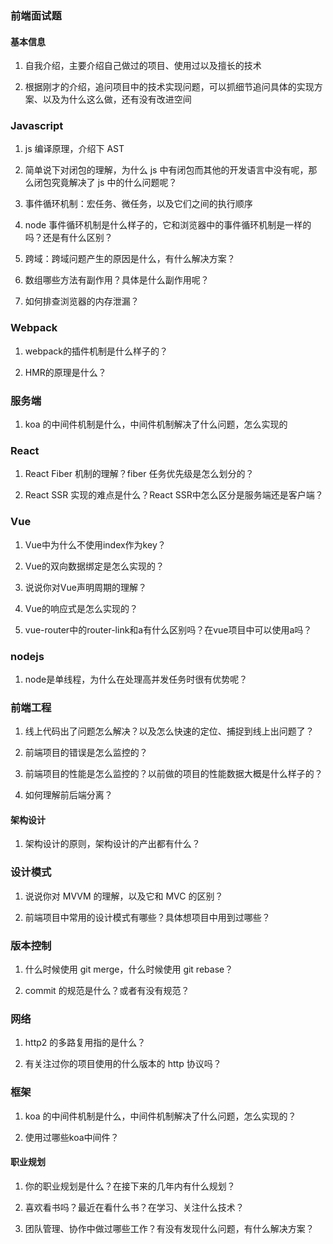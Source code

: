 ### 前端面试题

#### 基本信息

1. 自我介绍，主要介绍自己做过的项目、使用过以及擅长的技术

2. 根据刚才的介绍，追问项目中的技术实现问题，可以抓细节追问具体的实现方案、以及为什么这么做，还有没有改进空间

### Javascript

1. js 编译原理，介绍下 AST

2. 简单说下对闭包的理解，为什么 js 中有闭包而其他的开发语言中没有呢，那么闭包究竟解决了 js 中的什么问题呢？

3. 事件循环机制：宏任务、微任务，以及它们之间的执行顺序

4. node 事件循环机制是什么样子的，它和浏览器中的事件循环机制是一样的吗？还是有什么区别？

5. 跨域：跨域问题产生的原因是什么，有什么解决方案？

6. 数组哪些方法有副作用？具体是什么副作用呢？

7. 如何排查浏览器的内存泄漏？

### Webpack

1. webpack的插件机制是什么样子的？

2. HMR的原理是什么？

### 服务端

1. koa 的中间件机制是什么，中间件机制解决了什么问题，怎么实现的

### React

1. React Fiber 机制的理解？fiber 任务优先级是怎么划分的？

2. React SSR 实现的难点是什么？React SSR中怎么区分是服务端还是客户端？

### Vue

1. Vue中为什么不使用index作为key？

2. Vue的双向数据绑定是怎么实现的？

3. 说说你对Vue声明周期的理解？

4. Vue的响应式是怎么实现的？

5. vue-router中的router-link和a有什么区别吗？在vue项目中可以使用a吗？

### nodejs

1. node是单线程，为什么在处理高并发任务时很有优势呢？

### 前端工程

1. 线上代码出了问题怎么解决？以及怎么快速的定位、捕捉到线上出问题了？

2. 前端项目的错误是怎么监控的？

3. 前端项目的性能是怎么监控的？以前做的项目的性能数据大概是什么样子的？

4. 如何理解前后端分离？

#### 架构设计

1. 架构设计的原则，架构设计的产出都有什么？

### 设计模式

1. 说说你对 MVVM 的理解，以及它和 MVC 的区别？

2. 前端项目中常用的设计模式有哪些？具体想项目中用到过哪些？

### 版本控制

1. 什么时候使用 git merge，什么时候使用 git rebase？

2. commit 的规范是什么？或者有没有规范？

### 网络

1. http2 的多路复用指的是什么？

2. 有关注过你的项目使用的什么版本的 http 协议吗？

### 框架

1. koa 的中间件机制是什么，中间件机制解决了什么问题，怎么实现的？

2. 使用过哪些koa中间件？

#### 职业规划

1. 你的职业规划是什么？在接下来的几年内有什么规划？

2. 喜欢看书吗？最近在看什么书？在学习、关注什么技术？

3. 团队管理、协作中做过哪些工作？有没有发现什么问题，有什么解决方案？
